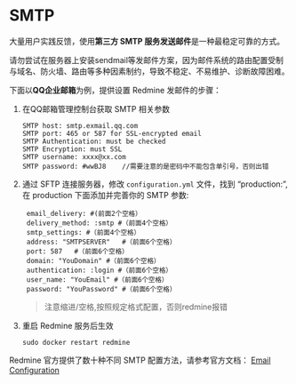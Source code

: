 # SMTP

大量用户实践反馈，使用**第三方 SMTP 服务发送邮件**是一种最稳定可靠的方式。  

请勿尝试在服务器上安装sendmail等发邮件方案，因为邮件系统的路由配置受制与域名、防火墙、路由等多种因素制约，导致不稳定、不易维护、诊断故障困难。

下面以**QQ企业邮箱**为例，提供设置 Redmine 发邮件的步骤：

1. 在QQ邮箱管理控制台获取 SMTP 相关参数
   ```
   SMTP host: smtp.exmail.qq.com
   SMTP port: 465 or 587 for SSL-encrypted email
   SMTP Authentication: must be checked
   SMTP Encryption: must SSL
   SMTP username: xxxx@xx.com
   SMTP password: #wwBJ8    //需要注意的是密码中不能包含单引号，否则出错
   ```
2. 通过 SFTP 连接服务器，修改 `configuration.yml` 文件，找到 “production:”, 在 production 下面添加并完善你的 SMTP 参数:  
   ```
    email_delivery: #(前面2个空格）
    delivery_method: :smtp #（前面4个空格）
    smtp_settings: #（前面4个空格）
    address: "SMTPSERVER"	#（前面6个空格）
    port: 587	#（前面6个空格）
    domain: "YouDomain"	#（前面6个空格）
    authentication: :login #（前面6个空格）
    user_name: "YouEmail" #（前面6个空格）
    password: "YouPassword" #（前面6个空格）
    ```
    > 注意缩进/空格,按照规定格式配置，否则redmine报错

3. 重启 Redmine 服务后生效
   ```
   sudo docker restart redmine
   ```

Redmine 官方提供了数十种不同 SMTP 配置方法，请参考官方文档： [Email Configuration](https://www.redmine.org/projects/redmine/wiki/EmailConfiguration)